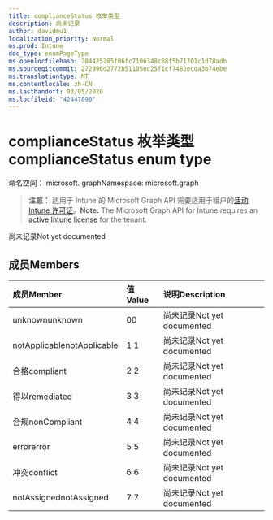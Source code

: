 ```yaml
---
title: complianceStatus 枚举类型
description: 尚未记录
author: davidmu1
localization_priority: Normal
ms.prod: Intune
doc_type: enumPageType
ms.openlocfilehash: 284425285f06fc7106348c88f5b71701c1d78adb
ms.sourcegitcommit: 272996d2772b51105ec25f1cf7482ecda3b74ebe
ms.translationtype: MT
ms.contentlocale: zh-CN
ms.lasthandoff: 03/05/2020
ms.locfileid: "42447890"
---
```

# <a name="compliancestatus-enum-type"></a><span data-ttu-id="67a0c-103">complianceStatus 枚举类型</span><span class="sxs-lookup"><span data-stu-id="67a0c-103">complianceStatus enum type</span></span>

<span data-ttu-id="67a0c-104">命名空间： microsoft. graph</span><span class="sxs-lookup"><span data-stu-id="67a0c-104">Namespace: microsoft.graph</span></span>

> <span data-ttu-id="67a0c-105">**注意：** 适用于 Intune 的 Microsoft Graph API 需要适用于租户的[活动 Intune 许可证](https://go.microsoft.com/fwlink/?linkid=839381)。</span><span class="sxs-lookup"><span data-stu-id="67a0c-105">**Note:** The Microsoft Graph API for Intune requires an [active Intune license](https://go.microsoft.com/fwlink/?linkid=839381) for the tenant.</span></span>

<span data-ttu-id="67a0c-106">尚未记录</span><span class="sxs-lookup"><span data-stu-id="67a0c-106">Not yet documented</span></span>

## <a name="members"></a><span data-ttu-id="67a0c-107">成员</span><span class="sxs-lookup"><span data-stu-id="67a0c-107">Members</span></span>
|<span data-ttu-id="67a0c-108">成员</span><span class="sxs-lookup"><span data-stu-id="67a0c-108">Member</span></span>|<span data-ttu-id="67a0c-109">值</span><span class="sxs-lookup"><span data-stu-id="67a0c-109">Value</span></span>|<span data-ttu-id="67a0c-110">说明</span><span class="sxs-lookup"><span data-stu-id="67a0c-110">Description</span></span>|
|:---|:---|:---|
|<span data-ttu-id="67a0c-111">unknown</span><span class="sxs-lookup"><span data-stu-id="67a0c-111">unknown</span></span>|<span data-ttu-id="67a0c-112">0</span><span class="sxs-lookup"><span data-stu-id="67a0c-112">0</span></span>|<span data-ttu-id="67a0c-113">尚未记录</span><span class="sxs-lookup"><span data-stu-id="67a0c-113">Not yet documented</span></span>|
|<span data-ttu-id="67a0c-114">notApplicable</span><span class="sxs-lookup"><span data-stu-id="67a0c-114">notApplicable</span></span>|<span data-ttu-id="67a0c-115">1 </span><span class="sxs-lookup"><span data-stu-id="67a0c-115">1</span></span>|<span data-ttu-id="67a0c-116">尚未记录</span><span class="sxs-lookup"><span data-stu-id="67a0c-116">Not yet documented</span></span>|
|<span data-ttu-id="67a0c-117">合格</span><span class="sxs-lookup"><span data-stu-id="67a0c-117">compliant</span></span>|<span data-ttu-id="67a0c-118">2 </span><span class="sxs-lookup"><span data-stu-id="67a0c-118">2</span></span>|<span data-ttu-id="67a0c-119">尚未记录</span><span class="sxs-lookup"><span data-stu-id="67a0c-119">Not yet documented</span></span>|
|<span data-ttu-id="67a0c-120">得以</span><span class="sxs-lookup"><span data-stu-id="67a0c-120">remediated</span></span>|<span data-ttu-id="67a0c-121">3 </span><span class="sxs-lookup"><span data-stu-id="67a0c-121">3</span></span>|<span data-ttu-id="67a0c-122">尚未记录</span><span class="sxs-lookup"><span data-stu-id="67a0c-122">Not yet documented</span></span>|
|<span data-ttu-id="67a0c-123">合规</span><span class="sxs-lookup"><span data-stu-id="67a0c-123">nonCompliant</span></span>|<span data-ttu-id="67a0c-124">4 </span><span class="sxs-lookup"><span data-stu-id="67a0c-124">4</span></span>|<span data-ttu-id="67a0c-125">尚未记录</span><span class="sxs-lookup"><span data-stu-id="67a0c-125">Not yet documented</span></span>|
|<span data-ttu-id="67a0c-126">error</span><span class="sxs-lookup"><span data-stu-id="67a0c-126">error</span></span>|<span data-ttu-id="67a0c-127">5 </span><span class="sxs-lookup"><span data-stu-id="67a0c-127">5</span></span>|<span data-ttu-id="67a0c-128">尚未记录</span><span class="sxs-lookup"><span data-stu-id="67a0c-128">Not yet documented</span></span>|
|<span data-ttu-id="67a0c-129">冲突</span><span class="sxs-lookup"><span data-stu-id="67a0c-129">conflict</span></span>|<span data-ttu-id="67a0c-130">6 </span><span class="sxs-lookup"><span data-stu-id="67a0c-130">6</span></span>|<span data-ttu-id="67a0c-131">尚未记录</span><span class="sxs-lookup"><span data-stu-id="67a0c-131">Not yet documented</span></span>|
|<span data-ttu-id="67a0c-132">notAssigned</span><span class="sxs-lookup"><span data-stu-id="67a0c-132">notAssigned</span></span>|<span data-ttu-id="67a0c-133">7 </span><span class="sxs-lookup"><span data-stu-id="67a0c-133">7</span></span>|<span data-ttu-id="67a0c-134">尚未记录</span><span class="sxs-lookup"><span data-stu-id="67a0c-134">Not yet documented</span></span>|




